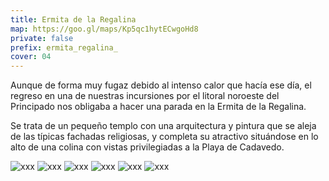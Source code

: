 ```yaml
---
title: Ermita de la Regalina
map: https://goo.gl/maps/Kp5qc1hytECwgoHd8
private: false
prefix: ermita_regalina_
cover: 04
---
```

Aunque de forma muy fugaz debido al intenso calor que hacía ese día, el regreso en una de nuestras incursiones por el litoral noroeste del Principado nos obligaba a hacer una parada en la Ermita de la Regalina.

Se trata de un pequeño templo con una arquitectura y pintura que se aleja de las típicas fachadas religiosas, y completa su atractivo situándose en lo alto de una colina con vistas privilegiadas a la Playa de Cadavedo.

![xxx](01)
![xxx](02)
![xxx](03)
![xxx](04)
![xxx](05)
![xxx](06)